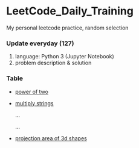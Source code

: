 # LeetCode_Daily_Training
My personal leetcode practice, random selection
### Update everyday (127)
1) language: Python 3 (Jupyter Notebook)
2) problem description & solution 
### Table
* [power of two](https://github.com/xlyue92/LeetCode_Daily_Training/blob/master/%20power%20of%20two.ipynb)
* [multiply strings](https://github.com/xlyue92/LeetCode_Daily_Training/blob/master/multiply%20strings.ipynb)

     ...
     
     ...
   
* [projection area of 3d shapes](https://github.com/xlyue92/LeetCode_Daily_Training/blob/master/projection%20area%20of%203d%20shapes.ipynb)
